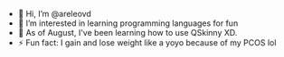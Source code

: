 - 👋 Hi, I’m @areleovd
- 👀 I’m interested in learning programming languages for fun
- 🌱 As of August, I've been learning how to use QSkinny XD. 
- ⚡ Fun fact: I gain and lose weight like a yoyo because of my PCOS lol

<!---
areleovd/areleovd is a ✨ special ✨ repository because its `README.md` (this file) appears on your GitHub profile.
You can click the Preview link to take a look at your changes.
--->
